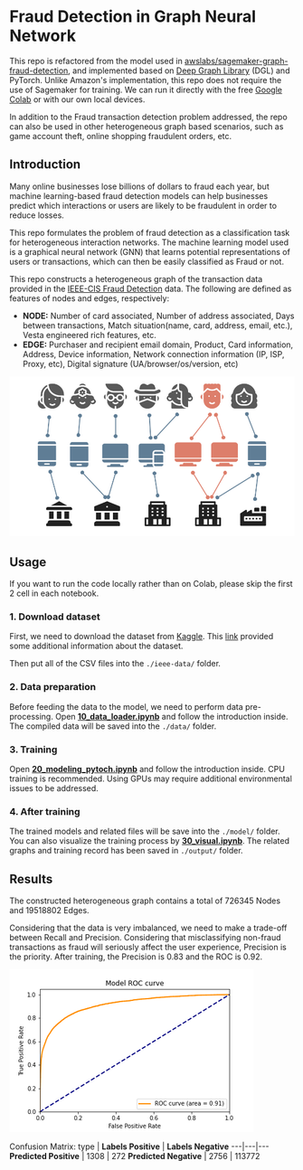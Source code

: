 # Fraud Detection in Graph Neural Network


This repo is refactored from the model used in [awslabs/sagemaker-graph-fraud-detection](https://github.com/awslabs/sagemaker-graph-fraud-detection), and implemented based on [Deep Graph Library](https://github.com/dmlc/dgl) (DGL) and PyTorch. Unlike Amazon's implementation, this repo does not require the use of Sagemaker for training. We can run it directly with the free [Google Colab](https://colab.research.google.com/) or with our own local devices.

In addition to the Fraud transaction detection problem addressed, the repo can also be used in other heterogeneous graph based scenarios, such as game account theft, online shopping fraudulent orders, etc.

## Introduction

Many online businesses lose billions of dollars to fraud each year, but machine learning-based fraud detection models can help businesses predict which interactions or users are likely to be fraudulent in order to reduce losses.

This repo formulates the problem of fraud detection as a classification task for heterogeneous interaction networks. The machine learning model used is a graphical neural network (GNN) that learns potential representations of users or transactions, which can then be easily classified as Fraud or not.

This repo constructs a heterogeneous graph of the transaction data provided in the [IEEE-CIS Fraud Detection](https://www.kaggle.com/c/ieee-fraud-detection/data) data. The following are defined as features of nodes and edges, respectively:

- **NODE:** Number of card associated, Number of address associated, Days between transactions, Match situation(name, card, address, email, etc.), Vesta engineered rich features, etc.
- **EDGE:** Purchaser and recipient email domain, Product, Card information, Address, Device information, Network connection information (IP, ISP, Proxy, etc), Digital signature (UA/browser/os/version, etc)

![graph intro](graph_intro.png)

## Usage

If you want to run the code locally rather than on Colab, please skip the first 2 cell in each notebook.

### 1. Download dataset

First, we need to download the dataset from [Kaggle](https://www.kaggle.com/c/ieee-fraud-detection/data). This [link](https://www.kaggle.com/c/ieee-fraud-detection/discussion/101203) provided some additional information about the dataset.

Then put all of the CSV files into the `./ieee-data/` folder.

### 2. Data preparation

Before feeding the data to the model, we need to perform data pre-processing. Open [**10_data_loader.ipynb**](https://github.com/waittim/graph-fraud-detection/blob/main/10_data_loader.ipynb) and follow the introduction inside. The compiled data will be saved into the `./data/` folder.

### 3. Training

Open [**20_modeling_pytoch.ipynb**](https://github.com/waittim/graph-fraud-detection/blob/main/20_modeling_pytoch.ipynb) and follow the introduction inside. CPU training is recommended. Using GPUs may require additional environmental issues to be addressed. 

### 4. After training

The trained models and related files will be save into the `./model/` folder. You can also visualize the training process by [**30_visual.ipynb**](https://github.com/waittim/graph-fraud-detection/blob/main/30_visual.ipynb). The related graphs and training record has been saved in `./output/` folder.

## Results

The constructed heterogeneous graph contains a total of 726345 Nodes and 19518802 Edges.

Considering that the data is very imbalanced, we need to make a trade-off between Recall and Precision. Considering that misclassifying non-fraud transactions as fraud will seriously affect the user experience, Precision is the priority. After training, the Precision is 0.83 and the ROC is 0.92.

![ROC](./output/roc_curve.png)

Confusion Matrix:
type | **Labels Positive** | **Labels Negative**
---|---|---
**Predicted Positive** | 1308 | 272
**Predicted Negative** | 2756 | 113772

